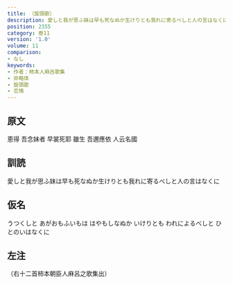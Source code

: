 ```yaml
---
title: （旋頭歌）
description: 愛しと我が思ふ妹は早も死なぬか生けりとも我れに寄るべしと人の言はなくに
position: 2355
category: 巻11
version: '1.0'
volume: 11
comparison:
- なし
keywords:
- 作者：柿本人麻呂歌集
- 非略体
- 旋頭歌
- 恋情
---
```


## 原文

恵得 吾念妹者 早裳死耶 雖生 吾邇應依 人云名國

## 訓読

愛しと我が思ふ妹は早も死なぬか生けりとも我れに寄るべしと人の言はなくに

## 仮名

うつくしと あがおもふいもは はやもしなぬか いけりとも われによるべしと ひとのいはなくに

## 左注

（右十二首柿本朝臣人麻呂之歌集出）
